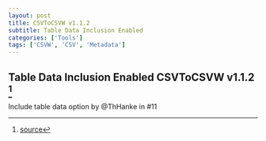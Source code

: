 ```yaml
---
layout: post
title: CSVToCSVW v1.1.2
subtitle: Table Data Inclusion Enabled
categories: ['Tools']
tags: ['CSVW', 'CSV', 'Metadata']
---
```


## Table Data Inclusion Enabled CSVToCSVW v1.1.2 [^fn1]

Include table data option by @ThHanke in #11

[^fn1]: [source](https://github.com/Mat-O-Lab/CSVtoCSVW/releases/tag/v1.1.2)